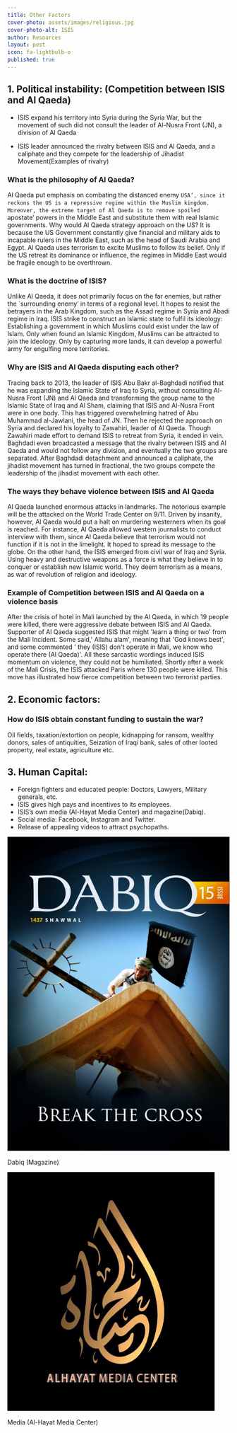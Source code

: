 ```yaml
---
title: Other Factors
cover-photo: assets/images/religious.jpg
cover-photo-alt: ISIS
author: Resources
layout: post
icon: fa-lightbulb-o
published: true
---
```

## 1. Political instability: (Competition between ISIS and Al Qaeda)

- ISIS expand his territory into Syria during the Syria War, but the movement of such did not consult the leader of Al-Nusra Front (JN), a division of Al Qaeda

- ISIS leader announced the rivalry between ISIS and Al Qaeda, and a caliphate and they compete for the leadership of Jihadist Movement(Examples of rivalry)

### What is the philosophy of Al Qaeda?
Al Qaeda put emphasis on combating the distanced enemy `USA’, since it reckons
the US is a repressive regime within the Muslim kingdom. Moreover, the extreme
target of Al Qaeda is to remove spoiled `apostate’ powers in the Middle East and
substitute them with real Islamic governments. Why would Al Qaeda strategy
approach on the US? It is because the US Government constantly give financial and
military aids to incapable rulers in the Middle East, such as the head of Saudi Arabia
and Egypt. Al Qaeda uses terrorism to excite Muslims to follow its belief. Only if the
US retreat its dominance or influence, the regimes in Middle East would be fragile
enough to be overthrown.

### What is the doctrine of ISIS?
Unlike Al Qaeda, it does not primarily focus on the far enemies, but rather the
`surrounding enemy’ in terms of a regional level. It hopes to resist the betrayers in
the Arab Kingdom, such as the Assad regime in Syria and Abadi regime in Iraq. ISIS
strike to construct an Islamic state to fulfil its ideology: Establishing a government in
which Muslims could exist under the law of Islam. Only when found an Islamic
Kingdom, Muslims can be attracted to join the ideology. Only by capturing more
lands, it can develop a powerful army for engulfing more territories.

### Why are ISIS and Al Qaeda disputing each other?
Tracing back to 2013, the leader of ISIS Abu Bakr al-Baghdadi notified that he was
expanding the Islamic State of Iraq to Syria, without consulting Al-Nusra Front (JN)
and Al Qaeda and transforming the group name to the Islamic State of Iraq and Al
Sham, claiming that ISIS and Al-Nusra Front were in one body. This has triggered
overwhelming hatred of Abu Muhammad al-Jawlani, the head of JN. Then he
rejected the approach on Syria and declared his loyalty to Zawahiri, leader of Al
Qaeda. Though Zawahiri made effort to demand ISIS to retreat from Syria, it ended
in vein. Baghdadi even broadcasted a message that the rivalry between ISIS and Al
Qaeda and would not follow any division, and eventually the two groups are
separated. After Baghdadi detachment and announced a caliphate, the jihadist
movement has turned in fractional, the two groups compete the leadership of the
jihadist movement with each other.

### The ways they behave violence between ISIS and Al Qaeda
Al Qaeda launched enormous attacks in landmarks. The notorious example will be
the attacked on the World Trade Center on 9/11. Driven by insanity, however, Al
Qaeda would put a halt on murdering westerners when its goal is reached. For
instance, Al Qaeda allowed western journalists to conduct interview with them, since
Al Qaeda believe that terrorism would not function if it is not in the limelight. It
hoped to spread its message to the globe. On the other hand, the ISIS emerged from
civil war of Iraq and Syria. Using heavy and destructive weapons as a force is what they believe in to conquer or establish new Islamic world. They deem terrorism as a
means, as war of revolution of religion and ideology.

### Example of Competition between ISIS and Al Qaeda on a violence basis
After the crisis of hotel in Mali launched by the Al Qaeda, in which 19 people were
killed, there were aggressive debate between ISIS and Al Qaeda. Supporter of Al
Qaeda suggested ISIS that might 'learn a thing or two' from the Mali Incident. Some
said,' Allahu alam', meaning that 'God knows best', and some commented ' they
(ISIS) don't operate in Mali, we know who operate there (Al Qaeda)'. All these
sarcastic wordings induced ISIS momentum on violence, they could not be
humiliated. Shortly after a week of the Mali Crisis, the ISIS attacked Paris where 130
people were killed. This move has illustrated how fierce competition between two
terrorist parties.

## 2. Economic factors:

### How do ISIS obtain constant funding to sustain the war?
Oil fields, taxation/extortion on people, kidnapping for ransom, wealthy donors, sales of antiquities, Seization of Iraqi bank, sales of other looted property, real estate, agriculture etc.

## 3. Human Capital: 
- Foreign fighters and educated people: Doctors, Lawyers, Military generals, etc. 
- ISIS gives high pays and incentives to its employees. 
- ISIS’s own media (Al-Hayat Media Center) and magazine(Dabiq). 
- Social media: Facebook, Instagram and Twitter. 
- Release of appealing videos to attract psychopaths.

![dt3.jpg](/assets/images/dabiq.jpg)

Dabiq (Magazine)

![dt3.png](/assets/images/media.PNG)

Media (Al-Hayat Media Center)
